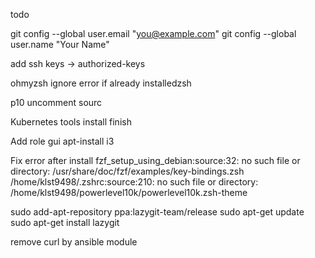 
todo


  git config --global user.email "you@example.com"
  git config --global user.name "Your Name"

  add ssh keys -> authorized-keys
  
  
  ohmyzsh  ignore error if already installedzsh
  
  p10 uncomment sourc

  Kubernetes tools install finish 
  
  
  
  Add role gui
  apt-install i3


Fix error after install
fzf_setup_using_debian:source:32: no such file or directory: /usr/share/doc/fzf/examples/key-bindings.zsh
/home/klst9498/.zshrc:source:210: no such file or directory: /home/klst9498/powerlevel10k/powerlevel10k.zsh-theme

sudo add-apt-repository ppa:lazygit-team/release
sudo apt-get update
sudo apt-get install lazygit

remove curl by ansible module
